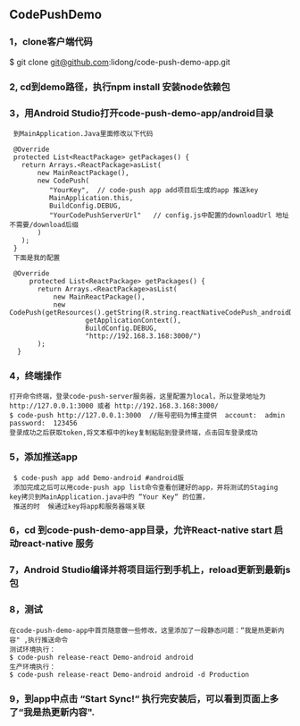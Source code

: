## CodePushDemo

### 1，clone客户端代码
  $ git clone git@github.com:lidong/code-push-demo-app.git
 
### 2, cd到demo路径，执行npm install 安装node依赖包
 
### 3，用Android Studio打开code-push-demo-app/android目录

     到MainApplication.Java里面修改以下代码

     @Override
     protected List<ReactPackage> getPackages() {
       return Arrays.<ReactPackage>asList(
           new MainReactPackage(),
           new CodePush(
              "YourKey",  // code-push app add项目后生成的app 推送key
              MainApplication.this,
              BuildConfig.DEBUG,
              "YourCodePushServerUrl"   // config.js中配置的downloadUrl 地址 不需要/download后缀
           )
       );
     }
     下面是我的配置

     @Override
         protected List<ReactPackage> getPackages() {
           return Arrays.<ReactPackage>asList(
               new MainReactPackage(),
               new CodePush(getResources().getString(R.string.reactNativeCodePush_androidDeploymentKey),
                       getApplicationContext(),
                       BuildConfig.DEBUG,
                       "http://192.168.3.168:3000/")
           );
      }

### 4，终端操作
    打开命令终端，登录code-push-server服务器，这里配置为local，所以登录地址为http://127.0.0.1:3000 或者 http://192.168.3.168:3000/
    $ code-push http://127.0.0.1:3000  //账号密码为博主提供  account:  admin password:  123456
    登录成功之后获取token,将文本框中的key复制粘贴到登录终端，点击回车登录成功


### 5，添加推送app
     $ code-push app add Demo-android #android版
     添加完成之后可以用code-push app list命令查看创建好的app，并将测试的Staging key拷贝到MainApplication.java中的 “Your Key“ 的位置，
     推送的时  候通过key将app和服务器端关联
 

### 6，cd 到code-push-demo-app目录，允许React-native start 启动react-native 服务
 

### 7，Android Studio编译并将项目运行到手机上，reload更新到最新js包
 

### 8，测试
    在code-push-demo-app中首页随意做一些修改，这里添加了一段静态问题：“我是热更新内容" ,执行推送命令
    测试环境执行：
    $ code-push release-react Demo-android android
    生产环境执行：
    $ code-push release-react Demo-android android -d Production


### 9，到app中点击 “Start Sync!“ 执行完安装后，可以看到页面上多了“我是热更新内容". 
